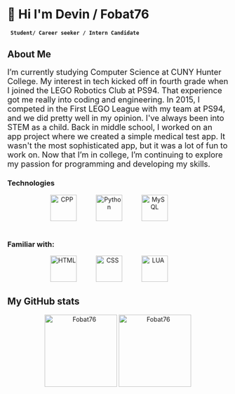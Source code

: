 # 👋 Hi I'm Devin / Fobat76
**` Student/ Career seeker / Intern Candidate`**

<h2>About Me</h2>

<p style="font-size: 18px;">
I’m currently studying Computer Science at CUNY Hunter College. My interest in tech kicked off in fourth grade when I joined the LEGO Robotics Club at PS94. That experience got me really into coding and engineering. In 2015, I competed in the First LEGO League with my team at PS94, and we did pretty well in my opinion. I've always been into STEM as a child. Back in middle school, I worked on an app project where we created a simple medical test app. It wasn't the most sophisticated app, but it was a lot of fun to work on. Now that I’m in college, I’m continuing to explore my passion for programming and developing my skills.
</p>

### Technologies 
<div style="text-align: center;">
<img alt="CPP" width="60px" style="padding-right:40px;" src="https://cdn.jsdelivr.net/gh/devicons/devicon@latest/icons/cplusplus/cplusplus-original.svg"/>
<img alt="Python" width="60px" style="padding-right:40px;" src="https://cdn.jsdelivr.net/gh/devicons/devicon@latest/icons/python/python-original.svg" />
<img alt="MySQL" width="60px" style="padding-right:40px;" src="https://cdn.jsdelivr.net/gh/devicons/devicon@latest/icons/mysql/mysql-original-wordmark.svg" />
</div>

<br />

### Familiar with:
<div style="text-align: center;">
<img  alt="HTML" width="60px" style="padding-right:40px;" src="https://cdn.jsdelivr.net/gh/devicons/devicon@latest/icons/html5/html5-original-wordmark.svg" />
<img alt="CSS" width="60px" style="padding-right:40px;" src="https://cdn.jsdelivr.net/gh/devicons/devicon@latest/icons/css3/css3-original-wordmark.svg" />
<img alt="LUA" width="60px" style="padding-right:40px;" src="https://cdn.jsdelivr.net/gh/devicons/devicon@latest/icons/lua/lua-plain.svg" />
          
</div>

##  My GitHub stats

<div class="badges-githubstats">
  <p align="center">
    <img src="https://github-readme-stats.vercel.app/api?username=Fobat76&theme=dark&show_icons=true&hide_border=true&count_private=true" alt="Fobat76" height="165">
    <img src="https://github-readme-streak-stats.herokuapp.com/?user=Fobat76&theme=dark&hide_border=true" alt="Fobat76" height="165">
  </p>
</div>
